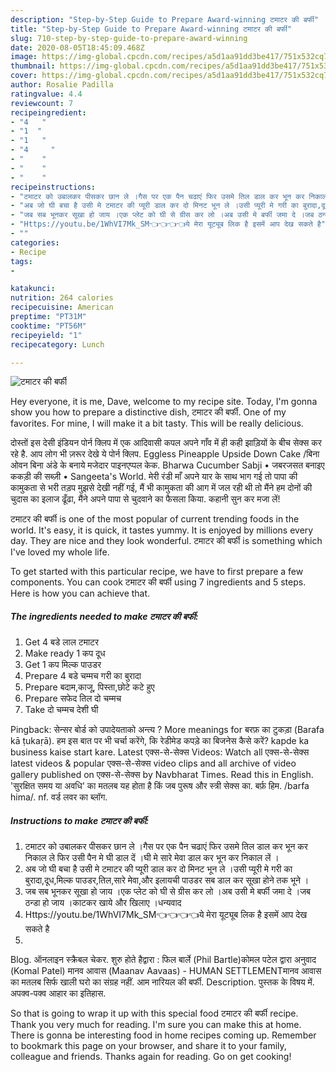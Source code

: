 ```yaml
---
description: "Step-by-Step Guide to Prepare Award-winning टमाटर की बर्फी"
title: "Step-by-Step Guide to Prepare Award-winning टमाटर की बर्फी"
slug: 710-step-by-step-guide-to-prepare-award-winning
date: 2020-08-05T18:45:09.468Z
image: https://img-global.cpcdn.com/recipes/a5d1aa91dd3be417/751x532cq70/टमाटर-की-बर्फी-recipe-main-photo.jpg
thumbnail: https://img-global.cpcdn.com/recipes/a5d1aa91dd3be417/751x532cq70/टमाटर-की-बर्फी-recipe-main-photo.jpg
cover: https://img-global.cpcdn.com/recipes/a5d1aa91dd3be417/751x532cq70/टमाटर-की-बर्फी-recipe-main-photo.jpg
author: Rosalie Padilla
ratingvalue: 4.4
reviewcount: 7
recipeingredient:
- "4   "
- "1  "
- "1   "
- "4     "
- "    "
- "    "
- "    "
recipeinstructions:
- "टमाटर को उबालकर पीसकर छान ले ।गैस पर एक पैन चढाएं फिर उसमे तिल डाल कर भून कर निकाल ले फिर उसी पैन मे घी डाल दें ।घी मे सारे मेवा डाल कर भून कर निकाल लें ।"
- "अब जो घी बचा है उसी मे टमाटर की प्यूरी डाल कर दो मिनट भून ले ।उसी प्यूरी मे गरी का बुरादा,दूध,मिल्क पाउडर,तिल,सारे मेवा,और इलायची पाउडर सब डाल कर सूखा होने तक भूने ।"
- "जब सब भूनकर सूखा हो जाय ।एक प्लेट को घी से ग्रीस कर लो ।अब उसी मे बर्फी जमा दे ।जब ठन्डा हो जाय ।काटकर खाये और खिलाए ।धन्यवाद"
- "Https://youtu.be/1WhVI7Mk_SM👈👈👈👈ये मेरा यूट्यूब लिक है इसमें आप देख सकते है"
- ""
categories:
- Recipe
tags:
- 

katakunci:  
nutrition: 264 calories
recipecuisine: American
preptime: "PT31M"
cooktime: "PT56M"
recipeyield: "1"
recipecategory: Lunch

---
```



![टमाटर की बर्फी](https://img-global.cpcdn.com/recipes/a5d1aa91dd3be417/751x532cq70/टमाटर-की-बर्फी-recipe-main-photo.jpg)

Hey everyone, it is me, Dave, welcome to my recipe site. Today, I'm gonna show you how to prepare a distinctive dish, टमाटर की बर्फी. One of my favorites. For mine, I will make it a bit tasty. This will be really delicious.

दोस्तों इस देसी इंडियन पोर्न क्लिप में एक आदिवासी कपल अपने गाँव में ही कही झाड़ियों के बीच सेक्स कर रहे है. आप लोग भी ज़रूर देखे ये पोर्न क्लिप. Eggless Pineapple Upside Down Cake /बिना ओवन बिना अंडे के बनाये मजेदार पाइनएप्पल केक. Bharwa Cucumber Sabji • जबरजसत बनाइए ककड़ी की सब्ज़ी • Sangeeta&#39;s World. मेरी रंडी माँ अपने यार के साथ भाग गई तो पापा की कामुकता से भरी तड़प मुझसे देखी नहीं गई, मैं भी कामुकता की आग में जल रही थी तो मैंने हम दोनों की चुदास का इलाज ढूँढा, मैंने अपने पापा से चुदवाने का फैसला किया. कहानी सुन कर मजा लें!

टमाटर की बर्फी is one of the most popular of current trending foods in the world. It's easy, it is quick, it tastes yummy. It is enjoyed by millions every day. They are nice and they look wonderful. टमाटर की बर्फी is something which I've loved my whole life.


To get started with this particular recipe, we have to first prepare a few components. You can cook टमाटर की बर्फी using 7 ingredients and 5 steps. Here is how you can achieve that.

<!--inarticleads1-->

##### The ingredients needed to make टमाटर की बर्फी:

1. Get 4 बडे लाल टमाटर
1. Make ready 1 कप दूध
1. Get 1 कप मिल्क पाउडर
1. Prepare 4 बडे चम्मच गरी का बुरादा
1. Prepare  बदाम,काजू, पिस्ता,छोटे कटे हुए
1. Prepare  सफेद तिल दो चम्मच
1. Take  दो चम्मच देशी घी


Pingback: सेन्सर बोर्ड को उपादेयताको अन्त्य ? More meanings for बरफ़ का टुकड़ा (Barafa kā ṭukaṛā). हम इस बात पर भी चर्चा करेंगे, कि रेडीमेड कपड़े का बिजनेस कैसे करें? kapde ka business kaise start kare. Latest एक्स-से-सेक्स Videos: Watch all एक्स-से-सेक्स latest videos &amp; popular एक्स-से-सेक्स video clips and all archive of video gallery published on एक्स-से-सेक्स by Navbharat Times. Read this in English. &#39;सुरक्षित समय या अवधि&#39; का मतलब यह होता है किं जब पुरूष और स्त्री सेक्स का. बर्फ़ हिम. /barfa hima/. nf. वर्ड लवर का ब्लॉग. 

<!--inarticleads2-->

##### Instructions to make टमाटर की बर्फी:

1. टमाटर को उबालकर पीसकर छान ले ।गैस पर एक पैन चढाएं फिर उसमे तिल डाल कर भून कर निकाल ले फिर उसी पैन मे घी डाल दें ।घी मे सारे मेवा डाल कर भून कर निकाल लें ।
1. अब जो घी बचा है उसी मे टमाटर की प्यूरी डाल कर दो मिनट भून ले ।उसी प्यूरी मे गरी का बुरादा,दूध,मिल्क पाउडर,तिल,सारे मेवा,और इलायची पाउडर सब डाल कर सूखा होने तक भूने ।
1. जब सब भूनकर सूखा हो जाय ।एक प्लेट को घी से ग्रीस कर लो ।अब उसी मे बर्फी जमा दे ।जब ठन्डा हो जाय ।काटकर खाये और खिलाए ।धन्यवाद
1. Https://youtu.be/1WhVI7Mk_SM👈👈👈👈ये मेरा यूट्यूब लिक है इसमें आप देख सकते है
1. 


Blog. ऑनलाइन स्क्रैबल चेकर. शुरु होते हैद्वारा : फिल बार्ले (Phil Bartle)कोमल पटेल द्वारा अनुवाद (Komal Patel) मानव आवास (Maanav Aavaas) - HUMAN SETTLEMENTमानव आवास का मतलब सिर्फ खाली घरो का संग्रह नहीं. आम नारियल की बर्फी. Description. पुस्तक के विषय में. अपक्व-पक्व आहार का इतिहास. 

So that is going to wrap it up with this special food टमाटर की बर्फी recipe. Thank you very much for reading. I'm sure you can make this at home. There is gonna be interesting food in home recipes coming up. Remember to bookmark this page on your browser, and share it to your family, colleague and friends. Thanks again for reading. Go on get cooking!
